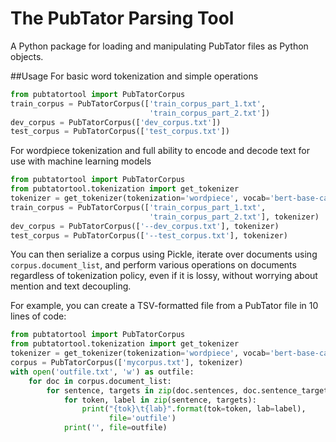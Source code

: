 # The PubTator Parsing Tool
A Python package for loading and manipulating PubTator files as Python objects.

##Usage
For basic word tokenization and simple operations
```python
from pubtatortool import PubTatorCorpus
train_corpus = PubTatorCorpus(['train_corpus_part_1.txt',
                               'train_corpus_part_2.txt'])
dev_corpus = PubTatorCorpus(['dev_corpus.txt'])
test_corpus = PubTatorCorpus(['test_corpus.txt'])
```

For wordpiece tokenization and full ability to encode and decode text for use with machine learning models
```python
from pubtatortool import PubTatorCorpus
from pubtatortool.tokenization import get_tokenizer
tokenizer = get_tokenizer(tokenization='wordpiece', vocab='bert-base-cased')
train_corpus = PubTatorCorpus(['train_corpus_part_1.txt',
                               'train_corpus_part_2.txt'], tokenizer)
dev_corpus = PubTatorCorpus(['--dev_corpus.txt'], tokenizer)
test_corpus = PubTatorCorpus(['--test_corpus.txt'], tokenizer)
```

You can then serialize a corpus using Pickle, iterate over documents using `corpus.document_list`, and perform various operations on documents regardless of tokenization policy, even if it is lossy, without worrying about mention and text decoupling.

For example, you can create a TSV-formatted file from a PubTator file in 10 lines of code:
```python
from pubtatortool import PubTatorCorpus
from pubtatortool.tokenization import get_tokenizer
tokenizer = get_tokenizer(tokenization='wordpiece', vocab='bert-base-cased')
corpus = PubTatorCorpus(['mycorpus.txt'], tokenizer)
with open('outfile.txt', 'w') as outfile:
    for doc in corpus.document_list:
        for sentence, targets in zip(doc.sentences, doc.sentence_targets()):
            for token, label in zip(sentence, targets):
                print("{tok}\t{lab}".format(tok=token, lab=label),
                      file='outfile')
            print('', file=outfile)
```

